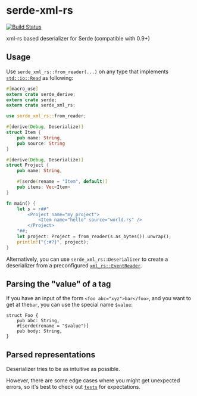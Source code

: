 # serde-xml-rs

[![Build Status](https://travis-ci.org/RReverser/serde-xml-rs.svg?branch=master)](https://travis-ci.org/RReverser/serde-xml-rs)

xml-rs based deserializer for Serde (compatible with 0.9+)

## Usage

Use `serde_xml_rs::from_reader(...)` on any type that implements [`std::io::Read`](https://doc.rust-lang.org/std/io/trait.Read.html) as following:

```rust
#[macro_use]
extern crate serde_derive;
extern crate serde;
extern crate serde_xml_rs;

use serde_xml_rs::from_reader;

#[derive(Debug, Deserialize)]
struct Item {
    pub name: String,
    pub source: String
}

#[derive(Debug, Deserialize)]
struct Project {
    pub name: String,

    #[serde(rename = "Item", default)]
    pub items: Vec<Item>
}

fn main() {
    let s = r##"
        <Project name="my_project">
            <Item name="hello" source="world.rs" />
        </Project>
    "##;
    let project: Project = from_reader(s.as_bytes()).unwrap();
    println!("{:#?}", project);
}
```

Alternatively, you can use `serde_xml_rs::Deserializer` to create a deserializer from a preconfigured [`xml_rs::EventReader`](https://netvl.github.io/xml-rs/xml/reader/struct.EventReader.html).

## Parsing the "value" of a tag

If you have an input of the form `<foo abc="xyz">bar</foo>`, and you want to get at the`bar`, you can use the special name `$value`:

```rust,ignore
struct Foo {
    pub abc: String,
    #[serde(rename = "$value")]
    pub body: String,
}
```

## Parsed representations

Deserializer tries to be as intuitive as possible.

However, there are some edge cases where you might get unexpected errors, so it's best to check out [`tests`](tests/test.rs) for expectations.
